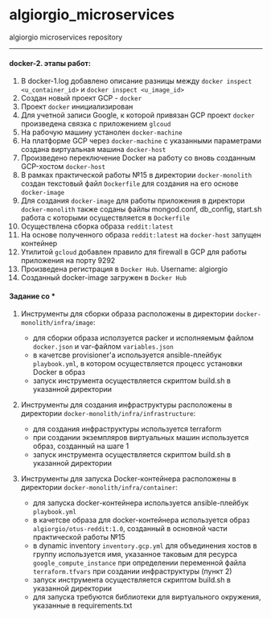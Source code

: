 # algiorgio_microservices
algiorgio microservices repository

------------

#### docker-2. этапы работ:
1. В docker-1.log добавлено описание разницы между ```docker inspect <u_container_id>``` и ```docker inspect <u_image_id>```
2. Создан новый проект GCP - ```docker```
3. Проект ```docker``` инициализирован
4. Для учетной записи Google, к которой привязан GCP проект ```docker``` произведена связка с приложением ```glcoud```
5. На рабочую машину устанолен ```docker-machine```
6. На платформе GCP через ```docker-machine``` с указанными параметрами создана виртуальная машина ```docker-host```
7. Произведено переключение Docker на работу со вновь созданным GCP-хостом ```docker-host```
8. В рамках практической работы №15 в директории ```docker-monolith``` создан текстовый файл ```Dockerfile``` для создания на его основе ```docker-image```
9. Для создания ```docker-image``` для работы приложения в директори ```docker-monolith``` также соданы файлы mongod.conf, db_config, start.sh работа с которыми осуществляется в ```Dockerfile```
10. Осуществлена сборка образа ```reddit:latest```
11. На основе полученного образа ```reddit:latest``` на ```docker-host``` запущен контейнер
12. Утилитой ```gcloud``` добавлен правило для firewall в GCP для работы приложения на порту 9292
13. Произведена регистрация в ```Docker Hub```. Username: algiorgio
14. Созданный docker-image загружен в ```Docker Hub```


#### Задание со *

1. Инструменты для сборки образа расположены в директории ```docker-monolith/infra/image```:
   - для сборки образа исползуется packer и исполняемым файлом ```docker.json``` и var-файлом ```variables.json```
   - в качетсве provisioner'а используется ansible-плейбук ```playbook.yml```, в котором осуществляется процесс установки Docker в образ
   - запуск инструмента осуществляется скриптом build.sh в указанной директории

2. Инструменты для создания инфраструктуры расположены в директории ```docker-monolith/infra/infrastructure```:
   - для создания инфраструктуры используется terraform
   - при создании экземпляров виртуальных машин используется образ, созданный на шаге 1
   - запуск инструмента осуществляется скриптом build.sh в указанной директории

3. Инструменты для запуска Docker-контейнера расположены в директории ```docker-monolith/infra/container```:
   - для запуска docker-контейнера используется ansible-плейбук ```playbook.yml```
   - в качетсве образа для docker-контейнера используется образ ```algiorgio/otus-reddit:1.0```, созданный в основной части практической работы №15
   - в dynamic inventory ```inventory.gcp.yml``` для объединения хостов в группу используется имя, указанное таковым для ресурса ```google_compute_instance``` при определении переменной файла ```terraform.tfvars``` при создании инфраструктуры (пункт 2)
   - запуск инструмента осуществляется скриптом build.sh в указанной директории
   - для запуска требуются библиотеки для виртуального окружения, указанные в requirements.txt
